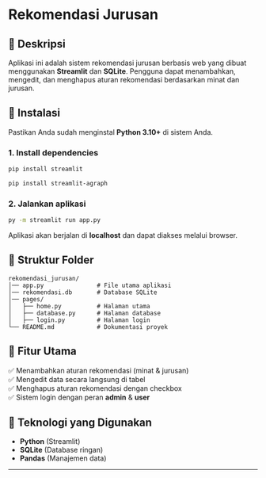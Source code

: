 # Rekomendasi Jurusan

## 📌 Deskripsi

Aplikasi ini adalah sistem rekomendasi jurusan berbasis web yang dibuat menggunakan **Streamlit** dan **SQLite**. Pengguna dapat menambahkan, mengedit, dan menghapus aturan rekomendasi berdasarkan minat dan jurusan.

## 🚀 Instalasi

Pastikan Anda sudah menginstal **Python 3.10+** di sistem Anda.

### 1. Install dependencies

```sh
pip install streamlit
```

```sh
pip install streamlit-agraph
```

### 2. Jalankan aplikasi

```sh
py -m streamlit run app.py
```

Aplikasi akan berjalan di **localhost** dan dapat diakses melalui browser.

## 📂 Struktur Folder

```
rekomendasi_jurusan/
│── app.py               # File utama aplikasi
│── rekomendasi.db       # Database SQLite
│── pages/
│   ├── home.py          # Halaman utama
│   ├── database.py      # Halaman database
│   ├── login.py         # Halaman login
└── README.md            # Dokumentasi proyek
```

## 🎯 Fitur Utama

✅ Menambahkan aturan rekomendasi (minat & jurusan)\
✅ Mengedit data secara langsung di tabel\
✅ Menghapus aturan rekomendasi dengan checkbox\
✅ Sistem login dengan peran **admin** & **user**

## 📌 Teknologi yang Digunakan

- **Python** (Streamlit)
- **SQLite** (Database ringan)
- **Pandas** (Manajemen data)

---
